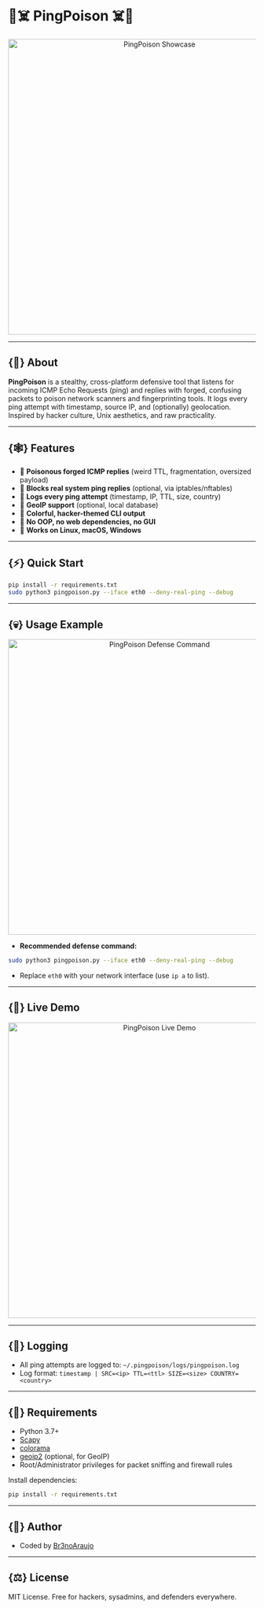 # 🐍☠️ PingPoison ☠️🦠

<p align="center">
  <img src="https://i.imgur.com/gBmU7N8.png" alt="PingPoison Showcase" width="600"/>
</p>

---

## {🧪} About

**PingPoison** is a stealthy, cross-platform defensive tool that listens for incoming ICMP Echo Requests (ping) and replies with forged, confusing packets to poison network scanners and fingerprinting tools. It logs every ping attempt with timestamp, source IP, and (optionally) geolocation. Inspired by hacker culture, Unix aesthetics, and raw practicality.

---

## {🕸️} Features
- 🐍 **Poisonous forged ICMP replies** (weird TTL, fragmentation, oversized payload)
- 🦠 **Blocks real system ping replies** (optional, via iptables/nftables)
- 🧬 **Logs every ping attempt** (timestamp, IP, TTL, size, country)
- 🧪 **GeoIP support** (optional, local database)
- 🖤 **Colorful, hacker-themed CLI output**
- 🏴 **No OOP, no web dependencies, no GUI**
- 🐧 **Works on Linux, macOS, Windows**

---

## {⚡} Quick Start

```bash
pip install -r requirements.txt
sudo python3 pingpoison.py --iface eth0 --deny-real-ping --debug
```

---

## {💀} Usage Example

<p align="center">
  <img src="https://i.imgur.com/l2qq57B.png" alt="PingPoison Defense Command" width="600"/>
</p>

- **Recommended defense command:**

```bash
sudo python3 pingpoison.py --iface eth0 --deny-real-ping --debug
```

- Replace `eth0` with your network interface (use `ip a` to list).

---

## {🐍} Live Demo

<p align="center">
  <img src="https://i.imgur.com/AYaloDq.png" alt="PingPoison Live Demo" width="600"/>
</p>

---

## {📜} Logging
- All ping attempts are logged to: `~/.pingpoison/logs/pingpoison.log`
- Log format: `timestamp | SRC=<ip> TTL=<ttl> SIZE=<size> COUNTRY=<country>`

---

## {🧰} Requirements
- Python 3.7+
- [Scapy](https://scapy.net/)
- [colorama](https://pypi.org/project/colorama/)
- [geoip2](https://pypi.org/project/geoip2/) (optional, for GeoIP)
- Root/Administrator privileges for packet sniffing and firewall rules

Install dependencies:
```bash
pip install -r requirements.txt
```

---

## {👤} Author
- Coded by [Br3noAraujo](https://github.com/Br3noAraujo)

---

## {⚖️} License
MIT License. Free for hackers, sysadmins, and defenders everywhere. 